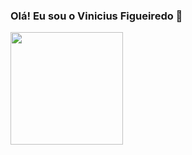 ### Olá! Eu sou o Vinicius Figueiredo 👋

<div>
  <a href="https://github.com/ViniiD3v">
  <img height="180cm" src="https://github-readme-stats.vercel.app/api?username=Vinicius Figueiredo&show_icons=true&theme=dark">
</div>
